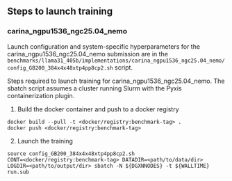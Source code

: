 ## Steps to launch training

### carina_ngpu1536_ngc25.04_nemo

Launch configuration and system-specific hyperparameters for the
carina_ngpu1536_ngc25.04_nemo submission are in the
`benchmarks/llama31_405b/implementations/carina_ngpu1536_ngc25.04_nemo/config_GB200_384x4x48xtp4pp8cp2.sh` script.

Steps required to launch training for carina_ngpu1536_ngc25.04_nemo.  The sbatch
script assumes a cluster running Slurm with the Pyxis containerization plugin.

1. Build the docker container and push to a docker registry

```
docker build --pull -t <docker/registry:benchmark-tag> .
docker push <docker/registry:benchmark-tag>
```

2. Launch the training
```
source config_GB200_384x4x48xtp4pp8cp2.sh
CONT=<docker/registry:benchmark-tag> DATADIR=<path/to/data/dir> LOGDIR=<path/to/output/dir> sbatch -N ${DGXNNODES} -t ${WALLTIME} run.sub
```
